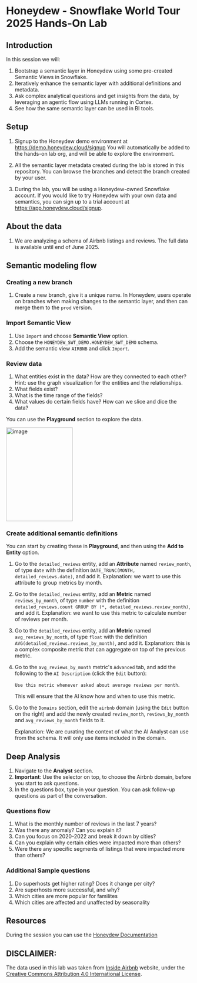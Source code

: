 # Honeydew - Snowflake World Tour 2025 Hands-On Lab

## Introduction

In this session we will:
1. Bootstrap a semantic layer in Honeydew using some pre-created Semantic Views in Snowflake.
2. Iteratively enhance the semantic layer with additional definitions and metadata.
3. Ask complex analytical questions and get insights from the data, by leveraging an agentic flow using LLMs running in Cortex.
4. See how the same semantic layer can be used in BI tools.

## Setup

1. Signup to the Honeydew demo environment at https://demo.honeydew.cloud/signup
   You will automatically be added to the hands-on lab org, and will be able to explore the environment.
   
2. All the semantic layer metadata created during the lab is stored in this repository.
   You can browse the branches and detect the branch created by your user.

3. During the lab, you will be using a Honeydew-owned Snowflake account.
   If you would like to try Honeydew with your own data and semantics,
   you can sign up to a trial account at https://app.honeydew.cloud/signup.

## About the data

1. We are analyzing a schema of Airbnb listings and reviews. The full data is available until end of June 2025.

## Semantic modeling flow

### Creating a new branch

1. Create a new branch, give it a unique name.
   In Honeydew, users operate on branches when making changes to the semantic layer, and then can merge them to the `prod` version.

### Import Semantic View

1. Use `Import` and choose **Semantic View** option.
1. Choose the `HONEYDEW_SWT_DEMO.HONEYDEW_SWT_DEMO` schema.
1. Add the semantic view `AIRBNB` and click `Import`.

### Review data
1. What entities exist in the data? How are they connected to each other?
   Hint: use the graph visualization for the entities and the relationships.
3. What fields exist?
4. What is the time range of the fields?
5. What values do certain fields have? How can we slice and dice the data?

You can use the **Playground** section to explore the data.

<img width="181" height="254" alt="image" src="https://github.com/user-attachments/assets/e25155b3-c59f-4435-bcde-6d9848449683" />


### Create additional semantic definitions

You can start by creating these in **Playground**, and then using the **Add to Entity** option.

1. Go to the `detailed_reviews` entity, add an **Attribute** named `review_month`, of type `date`
   with the definition `DATE_TRUNC(MONTH, detailed_reviews.date)`, and add it.
   Explanation: we want to use this attribute to group metrics by month.
   
1. Go to the `detailed_reviews` entity, add an **Metric** named `reviews_by_month`, of type `number`
   with the definition `detailed_reviews.count GROUP BY (*, detailed_reviews.review_month)`, and add it.
   Explanation: we want to use this metric to calculate number of reviews per month.
   
1. Go to the `detailed_reviews` entity, add an **Metric** named `avg_reviews_by_month`, of type `float`
   with the definition `AVG(detailed_reviews.reviews_by_month)`, and add it.
   Explanation: this is a complex composite metric that can aggregate on top of the previous metric.
   
1. Go to the `avg_reviews_by_month` metric's `Advanced` tab, and add the following to the `AI Description` (click the `Edit` button):
   
   `Use this metric whenever asked about average reviews per month`.

   This will ensure that the AI know how and when to use this metric.
   
1. Go to the `Domains` section, edit the `airbnb` domain (using the `Edit` button on the right)
   and add the newly created `review_month`, `reviews_by_month` and `avg_reviews_by_month` fields to it.

   Explanation: We are curating the context of what the AI Analyst can use from the schema.
   It will only use items included in the domain.
   

## Deep Analysis

1. Navigate to the **Analyst** section.
1. **Important**: Use the selector on top, to choose the Airbnb domain, before you start to ask questions.
1. In the questions box, type in your question. You can ask follow-up questions as part of the conversation.

### Questions flow

1. What is the monthly number of reviews in the last 7 years?
2. Was there any anomaly? Can you explain it?
3. Can you focus on 2020-2022 and break it down by cities?
4. Can you explain why certain cities were impacted more than others?
5. Were there any specific segments of listings that were impacted more than others?


### Additional Sample questions

1. Do superhosts get higher rating? Does it change per city?
2. Are superhosts more successful, and why?
3. Which cities are more popular for familites
4. Which cities are affected and unaffected by seasonality
 

## Resources

During the session you can use the [Honeydew Documentation](https://honeydew.ai/docs/introduction)


## DISCLAIMER:
The data used in this lab was taken from [Inside Airbnb](https://insideairbnb.com/) website, under the [Creative Commons Attribution 4.0 International License](https://creativecommons.org/licenses/by/4.0/).
